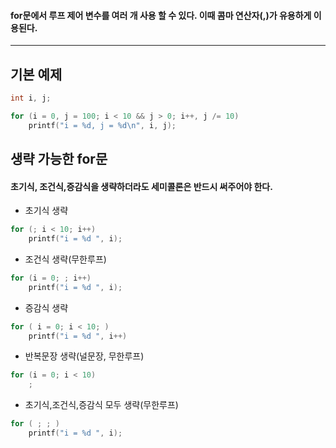 #### for문에서 루프 제어 변수를 여러 개 사용 할 수 있다. 이때 콤마 연산자(,)가 유용하게 이용된다. ####
____

## 기본 예제 ##
```c
int i, j;

for (i = 0, j = 100; i < 10 && j > 0; i++, j /= 10)
	printf("i = %d, j = %d\n", i, j);
```

## 생략 가능한 for문 ##
#### 초기식, 조건식,증감식을 생략하더라도 세미콜론은 반드시 써주어야 한다. ####
- 초기식 생략
```c
for (; i < 10; i++)
	printf("i = %d ", i);
```

- 조건식 생략(무한루프)
```c
for (i = 0; ; i++)
	printf("i = %d ", i);
```

- 증감식 생략
```c
for ( i = 0; i < 10; )
	printf("i = %d ", i++)
```

- 반복문장 생략(널문장, 무한루프)
```c
for (i = 0; i < 10)
	;
```

- 초기식,조건식,증감식 모두 생략(무한루프)
```c
for ( ; ; )
	printf("i = %d ", i);
```


